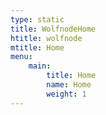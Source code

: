 ```yaml
---
type: static
title: WolfnodeHome
htitle: wolfnode
mtitle: Home
menu:
    main:
        title: Home
        name: Home
        weight: 1
---
```

